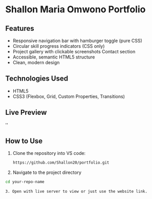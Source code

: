 # Shallon Maria Omwono Portfolio
## Features
- Responsive navigation bar with hamburger toggle (pure CSS)
- Circular skill progress indicators (CSS only)
- Project gallery with clickable screenshots
Contact section
- Accessible, semantic HTML5 structure
- Clean, modern design
## Technologies Used

- HTML5
- CSS3 (Flexbox, Grid, Custom Properties, Transitions)

## Live Preview
''
## How to Use

1. Clone the repository into VS code:
   ```bash
   https://github.com/Shallon20/portfolio.git
2. Navigate to the project directory
  ``` bash 
  cd your-repo-name
    
3. Open with live server to view or just use the website link.